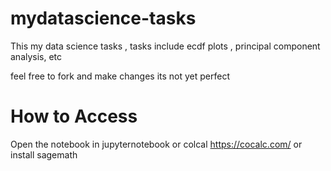 # mydatascience-tasks
This my data science tasks  , tasks include ecdf plots , principal component analysis, etc

feel free to fork and make changes its not yet perfect

# How to Access
Open the notebook in jupyternotebook or colcal https://cocalc.com/
or install sagemath
